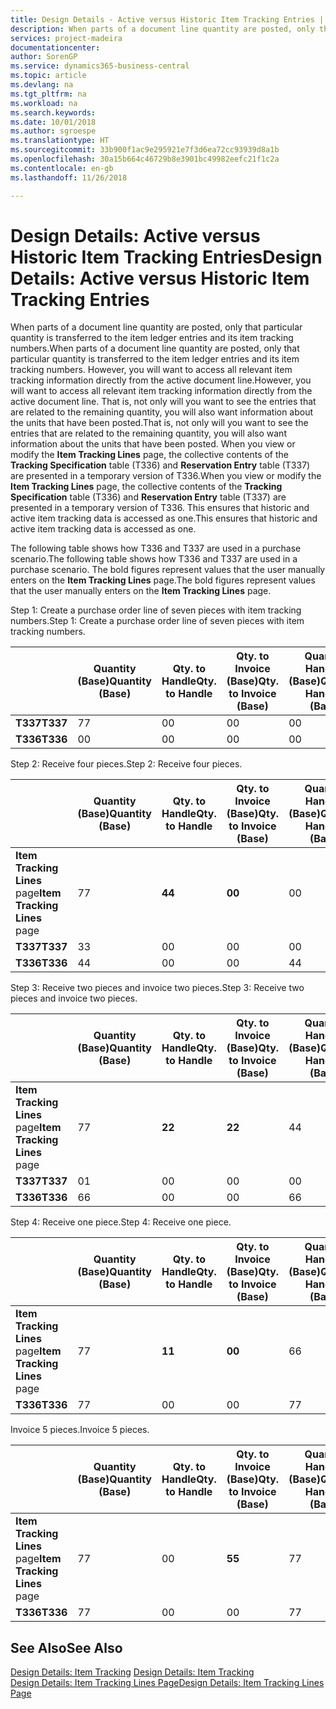 ```yaml
---
title: Design Details - Active versus Historic Item Tracking Entries | Microsoft Docs
description: When parts of a document line quantity are posted, only that particular quantity is transferred to the item ledger entries and its item tracking numbers. However, you will want to access all relevant item tracking information directly from the active document line. That is, not only will you want to see the entries that are related to the remaining quantity, you will also want information about the units that have been posted. When you view or modify the **Item Tracking Lines** page, the collective contents of the **Tracking Specification** table (T336) and **Reservation Entry** table (T337) are presented in a temporary version of T336. This ensures that historic and active item tracking data is accessed as one.
services: project-madeira
documentationcenter: 
author: SorenGP
ms.service: dynamics365-business-central
ms.topic: article
ms.devlang: na
ms.tgt_pltfrm: na
ms.workload: na
ms.search.keywords: 
ms.date: 10/01/2018
ms.author: sgroespe
ms.translationtype: HT
ms.sourcegitcommit: 33b900f1ac9e295921e7f3d6ea72cc93939d8a1b
ms.openlocfilehash: 30a15b664c46729b8e3901bc49982eefc21f1c2a
ms.contentlocale: en-gb
ms.lasthandoff: 11/26/2018

---
```

# <a name="design-details-active-versus-historic-item-tracking-entries"></a><span data-ttu-id="6e3a6-107">Design Details: Active versus Historic Item Tracking Entries</span><span class="sxs-lookup"><span data-stu-id="6e3a6-107">Design Details: Active versus Historic Item Tracking Entries</span></span>
<span data-ttu-id="6e3a6-108">When parts of a document line quantity are posted, only that particular quantity is transferred to the item ledger entries and its item tracking numbers.</span><span class="sxs-lookup"><span data-stu-id="6e3a6-108">When parts of a document line quantity are posted, only that particular quantity is transferred to the item ledger entries and its item tracking numbers.</span></span> <span data-ttu-id="6e3a6-109">However, you will want to access all relevant item tracking information directly from the active document line.</span><span class="sxs-lookup"><span data-stu-id="6e3a6-109">However, you will want to access all relevant item tracking information directly from the active document line.</span></span> <span data-ttu-id="6e3a6-110">That is, not only will you want to see the entries that are related to the remaining quantity, you will also want information about the units that have been posted.</span><span class="sxs-lookup"><span data-stu-id="6e3a6-110">That is, not only will you want to see the entries that are related to the remaining quantity, you will also want information about the units that have been posted.</span></span> <span data-ttu-id="6e3a6-111">When you view or modify the **Item Tracking Lines** page, the collective contents of the **Tracking Specification** table (T336) and **Reservation Entry** table (T337) are presented in a temporary version of T336.</span><span class="sxs-lookup"><span data-stu-id="6e3a6-111">When you view or modify the **Item Tracking Lines** page, the collective contents of the **Tracking Specification** table (T336) and **Reservation Entry** table (T337) are presented in a temporary version of T336.</span></span> <span data-ttu-id="6e3a6-112">This ensures that historic and active item tracking data is accessed as one.</span><span class="sxs-lookup"><span data-stu-id="6e3a6-112">This ensures that historic and active item tracking data is accessed as one.</span></span>  

 <span data-ttu-id="6e3a6-113">The following table shows how T336 and T337 are used in a purchase scenario.</span><span class="sxs-lookup"><span data-stu-id="6e3a6-113">The following table shows how T336 and T337 are used in a purchase scenario.</span></span> <span data-ttu-id="6e3a6-114">The bold figures represent values that the user manually enters on the **Item Tracking Lines** page.</span><span class="sxs-lookup"><span data-stu-id="6e3a6-114">The bold figures represent values that the user manually enters on the **Item Tracking Lines** page.</span></span>  

 <span data-ttu-id="6e3a6-115">Step 1: Create a purchase order line of seven pieces with item tracking numbers.</span><span class="sxs-lookup"><span data-stu-id="6e3a6-115">Step 1: Create a purchase order line of seven pieces with item tracking numbers.</span></span>  

||<span data-ttu-id="6e3a6-116">**Quantity (Base)**</span><span class="sxs-lookup"><span data-stu-id="6e3a6-116">**Quantity (Base)**</span></span>|<span data-ttu-id="6e3a6-117">**Qty. to Handle**</span><span class="sxs-lookup"><span data-stu-id="6e3a6-117">**Qty. to Handle**</span></span>|<span data-ttu-id="6e3a6-118">**Qty. to Invoice (Base)**</span><span class="sxs-lookup"><span data-stu-id="6e3a6-118">**Qty. to Invoice (Base)**</span></span>|<span data-ttu-id="6e3a6-119">**Quantity Handled (Base)**</span><span class="sxs-lookup"><span data-stu-id="6e3a6-119">**Quantity Handled (Base)**</span></span>|<span data-ttu-id="6e3a6-120">**Quantity Invoiced (Base)**</span><span class="sxs-lookup"><span data-stu-id="6e3a6-120">**Quantity Invoiced (Base)**</span></span>|  
|-|----------------------------------------------|--------------------------------------------|------------------------------------------------------|-------------------------------------------------------|--------------------------------------------------------|  
|<span data-ttu-id="6e3a6-121">**T337**</span><span class="sxs-lookup"><span data-stu-id="6e3a6-121">**T337**</span></span>|<span data-ttu-id="6e3a6-122">7</span><span class="sxs-lookup"><span data-stu-id="6e3a6-122">7</span></span>|<span data-ttu-id="6e3a6-123">0</span><span class="sxs-lookup"><span data-stu-id="6e3a6-123">0</span></span>|<span data-ttu-id="6e3a6-124">0</span><span class="sxs-lookup"><span data-stu-id="6e3a6-124">0</span></span>|<span data-ttu-id="6e3a6-125">0</span><span class="sxs-lookup"><span data-stu-id="6e3a6-125">0</span></span>|<span data-ttu-id="6e3a6-126">0</span><span class="sxs-lookup"><span data-stu-id="6e3a6-126">0</span></span>|  
|<span data-ttu-id="6e3a6-127">**T336**</span><span class="sxs-lookup"><span data-stu-id="6e3a6-127">**T336**</span></span>|<span data-ttu-id="6e3a6-128">0</span><span class="sxs-lookup"><span data-stu-id="6e3a6-128">0</span></span>|<span data-ttu-id="6e3a6-129">0</span><span class="sxs-lookup"><span data-stu-id="6e3a6-129">0</span></span>|<span data-ttu-id="6e3a6-130">0</span><span class="sxs-lookup"><span data-stu-id="6e3a6-130">0</span></span>|<span data-ttu-id="6e3a6-131">0</span><span class="sxs-lookup"><span data-stu-id="6e3a6-131">0</span></span>|<span data-ttu-id="6e3a6-132">0</span><span class="sxs-lookup"><span data-stu-id="6e3a6-132">0</span></span>|  

 <span data-ttu-id="6e3a6-133">Step 2: Receive four pieces.</span><span class="sxs-lookup"><span data-stu-id="6e3a6-133">Step 2: Receive four pieces.</span></span>  

||<span data-ttu-id="6e3a6-134">**Quantity (Base)**</span><span class="sxs-lookup"><span data-stu-id="6e3a6-134">**Quantity (Base)**</span></span>|<span data-ttu-id="6e3a6-135">**Qty. to Handle**</span><span class="sxs-lookup"><span data-stu-id="6e3a6-135">**Qty. to Handle**</span></span>|<span data-ttu-id="6e3a6-136">**Qty. to Invoice (Base)**</span><span class="sxs-lookup"><span data-stu-id="6e3a6-136">**Qty. to Invoice (Base)**</span></span>|<span data-ttu-id="6e3a6-137">**Quantity Handled (Base)**</span><span class="sxs-lookup"><span data-stu-id="6e3a6-137">**Quantity Handled (Base)**</span></span>|<span data-ttu-id="6e3a6-138">**Quantity Invoiced (Base)**</span><span class="sxs-lookup"><span data-stu-id="6e3a6-138">**Quantity Invoiced (Base)**</span></span>|  
|-|----------------------------------------------|--------------------------------------------|------------------------------------------------------|-------------------------------------------------------|--------------------------------------------------------|  
|<span data-ttu-id="6e3a6-139">**Item Tracking Lines** page</span><span class="sxs-lookup"><span data-stu-id="6e3a6-139">**Item Tracking Lines** page</span></span>|<span data-ttu-id="6e3a6-140">7</span><span class="sxs-lookup"><span data-stu-id="6e3a6-140">7</span></span>|<span data-ttu-id="6e3a6-141">**4**</span><span class="sxs-lookup"><span data-stu-id="6e3a6-141">**4**</span></span>|<span data-ttu-id="6e3a6-142">**0**</span><span class="sxs-lookup"><span data-stu-id="6e3a6-142">**0**</span></span>|<span data-ttu-id="6e3a6-143">0</span><span class="sxs-lookup"><span data-stu-id="6e3a6-143">0</span></span>|<span data-ttu-id="6e3a6-144">0</span><span class="sxs-lookup"><span data-stu-id="6e3a6-144">0</span></span>|  
|<span data-ttu-id="6e3a6-145">**T337**</span><span class="sxs-lookup"><span data-stu-id="6e3a6-145">**T337**</span></span>|<span data-ttu-id="6e3a6-146">3</span><span class="sxs-lookup"><span data-stu-id="6e3a6-146">3</span></span>|<span data-ttu-id="6e3a6-147">0</span><span class="sxs-lookup"><span data-stu-id="6e3a6-147">0</span></span>|<span data-ttu-id="6e3a6-148">0</span><span class="sxs-lookup"><span data-stu-id="6e3a6-148">0</span></span>|<span data-ttu-id="6e3a6-149">0</span><span class="sxs-lookup"><span data-stu-id="6e3a6-149">0</span></span>|<span data-ttu-id="6e3a6-150">0</span><span class="sxs-lookup"><span data-stu-id="6e3a6-150">0</span></span>|  
|<span data-ttu-id="6e3a6-151">**T336**</span><span class="sxs-lookup"><span data-stu-id="6e3a6-151">**T336**</span></span>|<span data-ttu-id="6e3a6-152">4</span><span class="sxs-lookup"><span data-stu-id="6e3a6-152">4</span></span>|<span data-ttu-id="6e3a6-153">0</span><span class="sxs-lookup"><span data-stu-id="6e3a6-153">0</span></span>|<span data-ttu-id="6e3a6-154">0</span><span class="sxs-lookup"><span data-stu-id="6e3a6-154">0</span></span>|<span data-ttu-id="6e3a6-155">4</span><span class="sxs-lookup"><span data-stu-id="6e3a6-155">4</span></span>|<span data-ttu-id="6e3a6-156">0</span><span class="sxs-lookup"><span data-stu-id="6e3a6-156">0</span></span>|  

 <span data-ttu-id="6e3a6-157">Step 3: Receive two pieces and invoice two pieces.</span><span class="sxs-lookup"><span data-stu-id="6e3a6-157">Step 3: Receive two pieces and invoice two pieces.</span></span>  

||<span data-ttu-id="6e3a6-158">**Quantity (Base)**</span><span class="sxs-lookup"><span data-stu-id="6e3a6-158">**Quantity (Base)**</span></span>|<span data-ttu-id="6e3a6-159">**Qty. to Handle**</span><span class="sxs-lookup"><span data-stu-id="6e3a6-159">**Qty. to Handle**</span></span>|<span data-ttu-id="6e3a6-160">**Qty. to Invoice (Base)**</span><span class="sxs-lookup"><span data-stu-id="6e3a6-160">**Qty. to Invoice (Base)**</span></span>|<span data-ttu-id="6e3a6-161">**Quantity Handled (Base)**</span><span class="sxs-lookup"><span data-stu-id="6e3a6-161">**Quantity Handled (Base)**</span></span>|<span data-ttu-id="6e3a6-162">**Quantity Invoiced (Base)**</span><span class="sxs-lookup"><span data-stu-id="6e3a6-162">**Quantity Invoiced (Base)**</span></span>|  
|-|----------------------------------------------|--------------------------------------------|------------------------------------------------------|-------------------------------------------------------|--------------------------------------------------------|  
|<span data-ttu-id="6e3a6-163">**Item Tracking Lines** page</span><span class="sxs-lookup"><span data-stu-id="6e3a6-163">**Item Tracking Lines** page</span></span>|<span data-ttu-id="6e3a6-164">7</span><span class="sxs-lookup"><span data-stu-id="6e3a6-164">7</span></span>|<span data-ttu-id="6e3a6-165">**2**</span><span class="sxs-lookup"><span data-stu-id="6e3a6-165">**2**</span></span>|<span data-ttu-id="6e3a6-166">**2**</span><span class="sxs-lookup"><span data-stu-id="6e3a6-166">**2**</span></span>|<span data-ttu-id="6e3a6-167">4</span><span class="sxs-lookup"><span data-stu-id="6e3a6-167">4</span></span>|<span data-ttu-id="6e3a6-168">0</span><span class="sxs-lookup"><span data-stu-id="6e3a6-168">0</span></span>|  
|<span data-ttu-id="6e3a6-169">**T337**</span><span class="sxs-lookup"><span data-stu-id="6e3a6-169">**T337**</span></span>|<span data-ttu-id="6e3a6-170">0</span><span class="sxs-lookup"><span data-stu-id="6e3a6-170">1</span></span>|<span data-ttu-id="6e3a6-171">0</span><span class="sxs-lookup"><span data-stu-id="6e3a6-171">0</span></span>|<span data-ttu-id="6e3a6-172">0</span><span class="sxs-lookup"><span data-stu-id="6e3a6-172">0</span></span>|<span data-ttu-id="6e3a6-173">0</span><span class="sxs-lookup"><span data-stu-id="6e3a6-173">0</span></span>|<span data-ttu-id="6e3a6-174">0</span><span class="sxs-lookup"><span data-stu-id="6e3a6-174">0</span></span>|  
|<span data-ttu-id="6e3a6-175">**T336**</span><span class="sxs-lookup"><span data-stu-id="6e3a6-175">**T336**</span></span>|<span data-ttu-id="6e3a6-176">6</span><span class="sxs-lookup"><span data-stu-id="6e3a6-176">6</span></span>|<span data-ttu-id="6e3a6-177">0</span><span class="sxs-lookup"><span data-stu-id="6e3a6-177">0</span></span>|<span data-ttu-id="6e3a6-178">0</span><span class="sxs-lookup"><span data-stu-id="6e3a6-178">0</span></span>|<span data-ttu-id="6e3a6-179">6</span><span class="sxs-lookup"><span data-stu-id="6e3a6-179">6</span></span>|<span data-ttu-id="6e3a6-180">2</span><span class="sxs-lookup"><span data-stu-id="6e3a6-180">2</span></span>|  

 <span data-ttu-id="6e3a6-181">Step 4: Receive one piece.</span><span class="sxs-lookup"><span data-stu-id="6e3a6-181">Step 4: Receive one piece.</span></span>  

||<span data-ttu-id="6e3a6-182">**Quantity (Base)**</span><span class="sxs-lookup"><span data-stu-id="6e3a6-182">**Quantity (Base)**</span></span>|<span data-ttu-id="6e3a6-183">**Qty. to Handle**</span><span class="sxs-lookup"><span data-stu-id="6e3a6-183">**Qty. to Handle**</span></span>|<span data-ttu-id="6e3a6-184">**Qty. to Invoice (Base)**</span><span class="sxs-lookup"><span data-stu-id="6e3a6-184">**Qty. to Invoice (Base)**</span></span>|<span data-ttu-id="6e3a6-185">**Quantity Handled (Base)**</span><span class="sxs-lookup"><span data-stu-id="6e3a6-185">**Quantity Handled (Base)**</span></span>|<span data-ttu-id="6e3a6-186">**Quantity Invoiced (Base)**</span><span class="sxs-lookup"><span data-stu-id="6e3a6-186">**Quantity Invoiced (Base)**</span></span>|  
|-|----------------------------------------------|--------------------------------------------|------------------------------------------------------|-------------------------------------------------------|--------------------------------------------------------|  
|<span data-ttu-id="6e3a6-187">**Item Tracking Lines** page</span><span class="sxs-lookup"><span data-stu-id="6e3a6-187">**Item Tracking Lines** page</span></span>|<span data-ttu-id="6e3a6-188">7</span><span class="sxs-lookup"><span data-stu-id="6e3a6-188">7</span></span>|<span data-ttu-id="6e3a6-189">**1**</span><span class="sxs-lookup"><span data-stu-id="6e3a6-189">**1**</span></span>|<span data-ttu-id="6e3a6-190">**0**</span><span class="sxs-lookup"><span data-stu-id="6e3a6-190">**0**</span></span>|<span data-ttu-id="6e3a6-191">6</span><span class="sxs-lookup"><span data-stu-id="6e3a6-191">6</span></span>|<span data-ttu-id="6e3a6-192">2</span><span class="sxs-lookup"><span data-stu-id="6e3a6-192">2</span></span>|  
|<span data-ttu-id="6e3a6-193">**T336**</span><span class="sxs-lookup"><span data-stu-id="6e3a6-193">**T336**</span></span>|<span data-ttu-id="6e3a6-194">7</span><span class="sxs-lookup"><span data-stu-id="6e3a6-194">7</span></span>|<span data-ttu-id="6e3a6-195">0</span><span class="sxs-lookup"><span data-stu-id="6e3a6-195">0</span></span>|<span data-ttu-id="6e3a6-196">0</span><span class="sxs-lookup"><span data-stu-id="6e3a6-196">0</span></span>|<span data-ttu-id="6e3a6-197">7</span><span class="sxs-lookup"><span data-stu-id="6e3a6-197">7</span></span>|<span data-ttu-id="6e3a6-198">2</span><span class="sxs-lookup"><span data-stu-id="6e3a6-198">2</span></span>|  

 <span data-ttu-id="6e3a6-199">Invoice 5 pieces.</span><span class="sxs-lookup"><span data-stu-id="6e3a6-199">Invoice 5 pieces.</span></span>  

||<span data-ttu-id="6e3a6-200">**Quantity (Base)**</span><span class="sxs-lookup"><span data-stu-id="6e3a6-200">**Quantity (Base)**</span></span>|<span data-ttu-id="6e3a6-201">**Qty. to Handle**</span><span class="sxs-lookup"><span data-stu-id="6e3a6-201">**Qty. to Handle**</span></span>|<span data-ttu-id="6e3a6-202">**Qty. to Invoice (Base)**</span><span class="sxs-lookup"><span data-stu-id="6e3a6-202">**Qty. to Invoice (Base)**</span></span>|<span data-ttu-id="6e3a6-203">**Quantity Handled (Base)**</span><span class="sxs-lookup"><span data-stu-id="6e3a6-203">**Quantity Handled (Base)**</span></span>|<span data-ttu-id="6e3a6-204">**Quantity Invoiced (Base)**</span><span class="sxs-lookup"><span data-stu-id="6e3a6-204">**Quantity Invoiced (Base)**</span></span>|  
|-|----------------------------------------------|--------------------------------------------|------------------------------------------------------|-------------------------------------------------------|--------------------------------------------------------|  
|<span data-ttu-id="6e3a6-205">**Item Tracking Lines** page</span><span class="sxs-lookup"><span data-stu-id="6e3a6-205">**Item Tracking Lines** page</span></span>|<span data-ttu-id="6e3a6-206">7</span><span class="sxs-lookup"><span data-stu-id="6e3a6-206">7</span></span>|<span data-ttu-id="6e3a6-207">0</span><span class="sxs-lookup"><span data-stu-id="6e3a6-207">0</span></span>|<span data-ttu-id="6e3a6-208">**5**</span><span class="sxs-lookup"><span data-stu-id="6e3a6-208">**5**</span></span>|<span data-ttu-id="6e3a6-209">7</span><span class="sxs-lookup"><span data-stu-id="6e3a6-209">7</span></span>|<span data-ttu-id="6e3a6-210">2</span><span class="sxs-lookup"><span data-stu-id="6e3a6-210">2</span></span>|  
|<span data-ttu-id="6e3a6-211">**T336**</span><span class="sxs-lookup"><span data-stu-id="6e3a6-211">**T336**</span></span>|<span data-ttu-id="6e3a6-212">7</span><span class="sxs-lookup"><span data-stu-id="6e3a6-212">7</span></span>|<span data-ttu-id="6e3a6-213">0</span><span class="sxs-lookup"><span data-stu-id="6e3a6-213">0</span></span>|<span data-ttu-id="6e3a6-214">0</span><span class="sxs-lookup"><span data-stu-id="6e3a6-214">0</span></span>|<span data-ttu-id="6e3a6-215">7</span><span class="sxs-lookup"><span data-stu-id="6e3a6-215">7</span></span>|<span data-ttu-id="6e3a6-216">7</span><span class="sxs-lookup"><span data-stu-id="6e3a6-216">7</span></span>|  

## <a name="see-also"></a><span data-ttu-id="6e3a6-217">See Also</span><span class="sxs-lookup"><span data-stu-id="6e3a6-217">See Also</span></span>  
 <span data-ttu-id="6e3a6-218">[Design Details: Item Tracking](design-details-item-tracking.md) </span><span class="sxs-lookup"><span data-stu-id="6e3a6-218">[Design Details: Item Tracking](design-details-item-tracking.md) </span></span>  
 [<span data-ttu-id="6e3a6-219">Design Details: Item Tracking Lines Page</span><span class="sxs-lookup"><span data-stu-id="6e3a6-219">Design Details: Item Tracking Lines Page</span></span>](design-details-item-tracking-lines-window.md)

